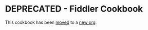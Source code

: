 # DEPRECATED - Fiddler Cookbook

This cookbook has been [moved](https://github.com/windowschefcookbooks/fiddler) to a [new org](https://github.com/windowschefcookbooks).
